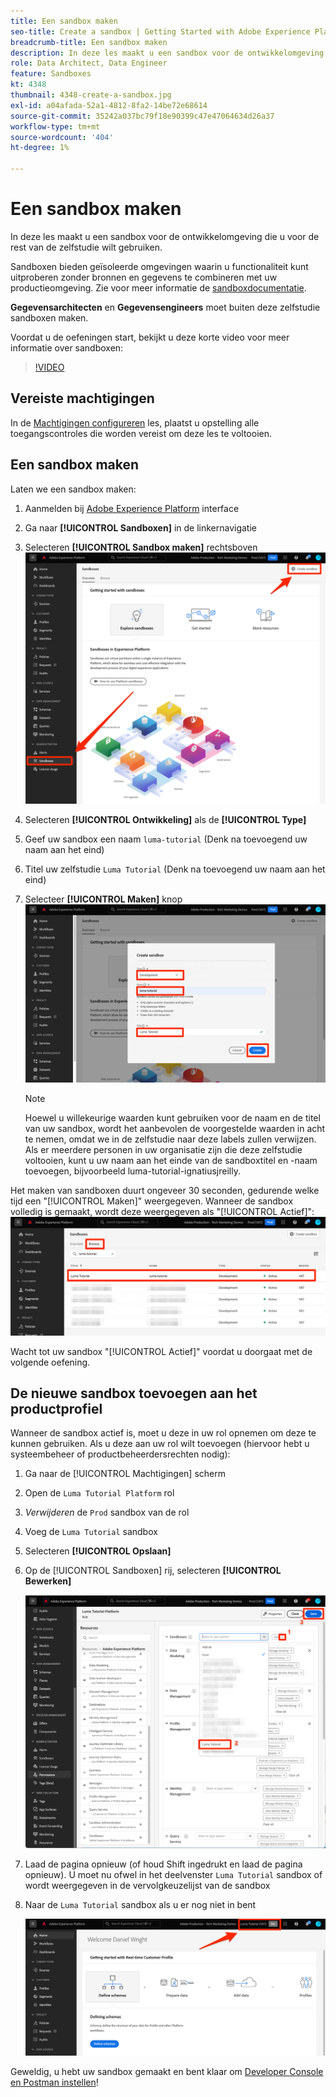 ```yaml
---
title: Een sandbox maken
seo-title: Create a sandbox | Getting Started with Adobe Experience Platform for Data Architects and Data Engineers
breadcrumb-title: Een sandbox maken
description: In deze les maakt u een sandbox voor de ontwikkelomgeving die u voor de rest van de zelfstudie kunt gebruiken.
role: Data Architect, Data Engineer
feature: Sandboxes
kt: 4348
thumbnail: 4348-create-a-sandbox.jpg
exl-id: a04afada-52a1-4812-8fa2-14be72e68614
source-git-commit: 35242a037bc79f18e90399c47e47064634d26a37
workflow-type: tm+mt
source-wordcount: '404'
ht-degree: 1%

---
```


# Een sandbox maken

<!--25min-->

In deze les maakt u een sandbox voor de ontwikkelomgeving die u voor de rest van de zelfstudie wilt gebruiken.

Sandboxen bieden geïsoleerde omgevingen waarin u functionaliteit kunt uitproberen zonder bronnen en gegevens te combineren met uw productieomgeving. Zie voor meer informatie de [sandboxdocumentatie](https://experienceleague.adobe.com/docs/experience-platform/sandbox/home.html?lang=nl).

**Gegevensarchitecten** en **Gegevensengineers** moet buiten deze zelfstudie sandboxen maken.

Voordat u de oefeningen start, bekijkt u deze korte video voor meer informatie over sandboxen:
>[!VIDEO](https://video.tv.adobe.com/v/29838/?quality=12&learn=on)

## Vereiste machtigingen

In de [Machtigingen configureren](configure-permissions.md) les, plaatst u opstelling alle toegangscontroles die worden vereist om deze les te voltooien.

<!--
* Permission items **[!UICONTROL Sandbox Administration]** > **[!UICONTROL View Sandboxes]** and **[!UICONTROL Manage Sandboxes]**
* Permission item **[!UICONTROL Sandboxes]** > **[!UICONTROL Prod]**
* User-role access to the `Luma Tutorial Platform` product profile
* Admin-level access to the `Luma Tutorial Platform` product profile
-->

## Een sandbox maken

Laten we een sandbox maken:

1. Aanmelden bij [Adobe Experience Platform](https://experience.adobe.com/platform) interface
1. Ga naar **[!UICONTROL Sandboxen]** in de linkernavigatie
1. Selecteren **[!UICONTROL Sandbox maken]** rechtsboven
   ![Sandbox maken selecteren](assets/sandbox-createSandbox.png)

1. Selecteren **[!UICONTROL Ontwikkeling]** als de **[!UICONTROL Type]**
1. Geef uw sandbox een naam `luma-tutorial` (Denk na toevoegend uw naam aan het eind)
1. Titel uw zelfstudie `Luma Tutorial` (Denk na toevoegend uw naam aan het eind)
1. Selecteer **[!UICONTROL Maken]** knop
   ![Uw sandbox maken](assets/sandbox-nameSandbox.png)
   >[!NOTE]
   >
   >Hoewel u willekeurige waarden kunt gebruiken voor de naam en de titel van uw sandbox, wordt het aanbevolen de voorgestelde waarden in acht te nemen, omdat we in de zelfstudie naar deze labels zullen verwijzen. Als er meerdere personen in uw organisatie zijn die deze zelfstudie voltooien, kunt u uw naam aan het einde van de sandboxtitel en -naam toevoegen, bijvoorbeeld luma-tutorial-ignatiusjreilly.

Het maken van sandboxen duurt ongeveer 30 seconden, gedurende welke tijd een &quot;[!UICONTROL Maken]&quot; weergegeven. Wanneer de sandbox volledig is gemaakt, wordt deze weergegeven als &quot;[!UICONTROL Actief]&quot;:
![Actieve status](assets/sandbox-active.png)

Wacht tot uw sandbox &quot;[!UICONTROL Actief]&quot; voordat u doorgaat met de volgende oefening.

## De nieuwe sandbox toevoegen aan het productprofiel

Wanneer de sandbox actief is, moet u deze in uw rol opnemen om deze te kunnen gebruiken. Als u deze aan uw rol wilt toevoegen (hiervoor hebt u systeembeheer of productbeheerdersrechten nodig):

1. Ga naar de [!UICONTROL Machtigingen] scherm
1. Open de `Luma Tutorial Platform` rol
1. _Verwijderen_ de `Prod` sandbox van de rol
1. Voeg de `Luma Tutorial` sandbox
1. Selecteren **[!UICONTROL Opslaan]**
1. Op de [!UICONTROL Sandboxen] rij, selecteren **[!UICONTROL Bewerken]**

   ![Luminantieleiding toevoegen](assets/sandbox-addLumaTutorial.png)

1. Laad de pagina opnieuw (of houd Shift ingedrukt en laad de pagina opnieuw). U moet nu ofwel in het deelvenster `Luma Tutorial` sandbox of wordt weergegeven in de vervolgkeuzelijst van de sandbox
1. Naar de `Luma Tutorial` sandbox als u er nog niet in bent

   ![Sandbox bevestigen](assets/sandbox-confirmDropdown.png)

Geweldig, u hebt uw sandbox gemaakt en bent klaar om [Developer Console en Postman instellen](set-up-developer-console-and-postman.md)!
